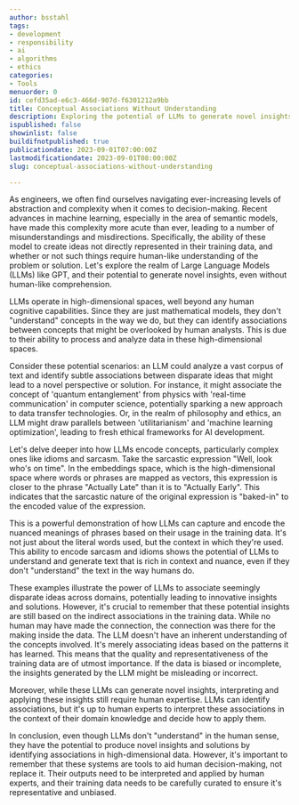 ```yaml
---
author: bsstahl
tags:
- development
- responsibility
- ai
- algorithms
- ethics
categories:
- Tools
menuorder: 0
id: cefd35ad-e6c3-466d-907d-f6301212a9bb
title: Conceptual Associations Without Understanding
description: Exploring the potential of LLMs to generate novel insights by identifying associations in high-dimensional data
ispublished: false
showinlist: false
buildifnotpublished: true
publicationdate: 2023-09-01T07:00:00Z
lastmodificationdate: 2023-09-01T08:00:00Z
slug: conceptual-associations-without-understanding

---
```

As engineers, we often find ourselves navigating ever-increasing levels of abstraction and complexity when it comes to decision-making. Recent advances in machine learning, especially in the area of semantic models, have made this complexity more acute than ever, leading to a number of misunderstandings and misdirections. Specifically, the ability of these model to create ideas not directly represented in their training data, and whether or not such things require human-like understanding of the problem or solution. Let's explore the realm of Large Language Models (LLMs) like GPT, and their potential to generate novel insights, even without human-like comprehension.

LLMs operate in high-dimensional spaces, well beyond any human cognitive capabilities. Since they are just mathematical models, they don't "understand" concepts in the way we do, but they can identify associations between concepts that might be overlooked by human analysts. This is due to their ability to process and analyze data in these high-dimensional spaces.

Consider these potential scenarios: an LLM could analyze a vast corpus of text and identify subtle associations between disparate ideas that might lead to a novel perspective or solution. For instance, it might associate the concept of 'quantum entanglement' from physics with 'real-time communication' in computer science, potentially sparking a new approach to data transfer technologies. Or, in the realm of philosophy and ethics, an LLM might draw parallels between 'utilitarianism' and 'machine learning optimization', leading to fresh ethical frameworks for AI development.

Let's delve deeper into how LLMs encode concepts, particularly complex ones like idioms and sarcasm. Take the sarcastic expression "Well, look who's on time". In the embeddings space, which is the high-dimensional space where words or phrases are mapped as vectors, this expression is closer to the phrase "Actually Late" than it is to "Actually Early". This indicates that the sarcastic nature of the original expression is "baked-in" to the encoded value of the expression.

This is a powerful demonstration of how LLMs can capture and encode the nuanced meanings of phrases based on their usage in the training data. It's not just about the literal words used, but the context in which they're used. This ability to encode sarcasm and idioms shows the potential of LLMs to understand and generate text that is rich in context and nuance, even if they don't "understand" the text in the way humans do.

These examples illustrate the power of LLMs to associate seemingly disparate ideas across domains, potentially leading to innovative insights and solutions. However, it's crucial to remember that these potential insights are still based on the indirect associations in the training data. While no human may have made the connection, the connection was there for the making inside the data. The LLM doesn't have an inherent understanding of the concepts involved. It's merely associating ideas based on the patterns it has learned. This means that the quality and representativeness of the training data are of utmost importance. If the data is biased or incomplete, the insights generated by the LLM might be misleading or incorrect.

Moreover, while these LLMs can generate novel insights, interpreting and applying these insights still require human expertise. LLMs can identify associations, but it's up to human experts to interpret these associations in the context of their domain knowledge and decide how to apply them.

In conclusion, even though LLMs don't "understand" in the human sense, they have the potential to produce novel insights and solutions by identifying associations in high-dimensional data. However, it's important to remember that these systems are tools to aid human decision-making, not replace it. Their outputs need to be interpreted and applied by human experts, and their training data needs to be carefully curated to ensure it's representative and unbiased.
